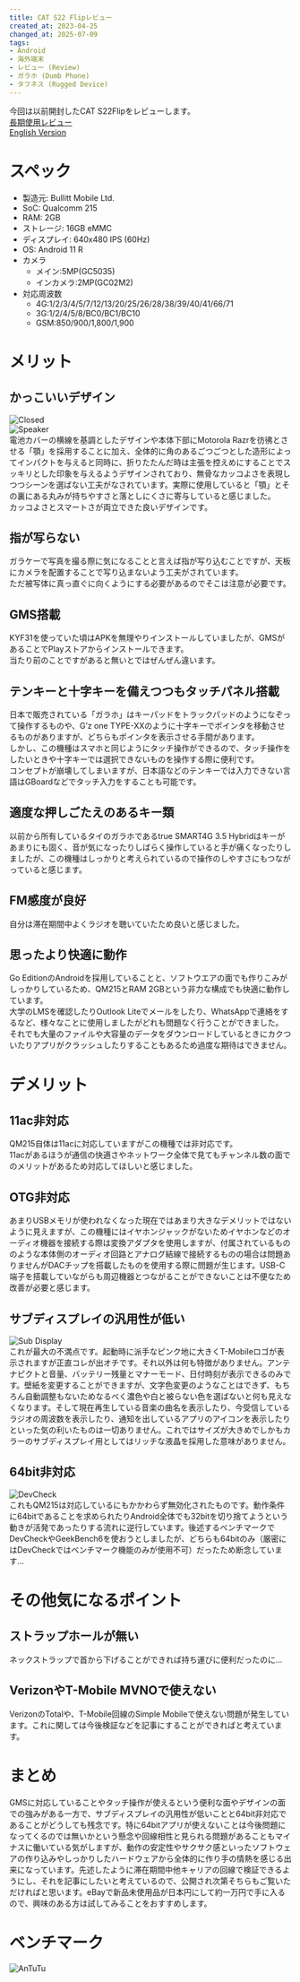 ```yaml
---
title: CAT S22 Flipレビュー
created_at: 2023-04-25
changed_at: 2025-07-09
tags:
- Android
- 海外端末
- レビュー (Review)
- ガラホ (Dumb Phone)
- タフネス (Rugged Device)
---
```


今回は以前開封したCAT S22Flipをレビューします。<br>
[長期使用レビュー](https://hamachi.osaka/posts/s22flip_longterm/)<br>
[English Version](https://hamachi.osaka/posts/s22flip_review_en/)

# スペック
- 製造元: Bullitt Mobile Ltd.
- SoC: Qualcomm 215
- RAM: 2GB
- ストレージ: 16GB eMMC
- ディスプレイ: 640x480 IPS (60Hz)
- OS: Android 11 R
- カメラ
  - メイン:5MP(GC5035)
  - インカメラ:2MP(GC02M2)
- 対応周波数
  - 4G:1/2/3/4/5/7/12/13/20/25/26/28/38/39/40/41/66/71
  - 3G:1/2/4/5/8/BC0/BC1/BC10
  - GSM:850/900/1,800/1,900 <br>

# メリット
## かっこいいデザイン
![Closed](https://imgur.com/enUx99o.jpeg)<br>
![Speaker](https://imgur.com/oxoI0qO.jpeg)<br>
電池カバーの横線を基調としたデザインや本体下部にMotorola Razrを彷彿とさせる「顎」を採用することに加え、全体的に角のあるごつごつとした造形によってインパクトを与えると同時に、折りたたんだ時は主張を控えめにすることでスッキリとした印象を与えるようデザインされており、無骨なカッコよさを表現しつつシーンを選ばない工夫がなされています。実際に使用していると「顎」とその裏にある丸みが持ちやすさと落としにくさに寄与していると感じました。<br>
カッコよさとスマートさが両立できた良いデザインです。
##  指が写らない
[](Camera)
ガラケーで写真を撮る際に気になることと言えば指が写り込むことですが、天板にカメラを配置することで写り込まないよう工夫がされています。<br>
ただ被写体に真っ直ぐに向くようにする必要があるのでそこは注意が必要です。
## GMS搭載
KYF31を使っていた頃はAPKを無理やりインストールしていましたが、GMSがあることでPlayストアからインストールできます。<br>
当たり前のことですがあると無いとではぜんぜん違います。
## テンキーと十字キーを備えつつもタッチパネル搭載
日本で販売されている「ガラホ」はキーパッドをトラックパッドのようになぞって操作するものや、G’z one TYPE-XXのように十字キーでポインタを移動させるものがありますが、どちらもポインタを表示させる手間があります。<br>
しかし、この機種はスマホと同じようにタッチ操作ができるので、タッチ操作をしたいときや十字キーでは選択できないものを操作する際に便利です。<br>
コンセプトが崩壊してしまいますが、日本語などのテンキーでは入力できない言語はGBoardなどでタッチ入力をすることも可能です。
## 適度な押しごたえのあるキー類
以前から所有しているタイのガラホであるtrue SMART4G 3.5 Hybridはキーがあまりにも固く、音が気になったりしばらく操作していると手が痛くなったりしましたが、この機種はしっかりと考えられているので操作のしやすさにもつながっていると感じます。
## FM感度が良好
自分は滞在期間中よくラジオを聴いていたため良いと感じました。
## 思ったより快適に動作
Go EditionのAndroidを採用していることと、ソフトウエアの面でも作りこみがしっかりしているため、QM215とRAM 2GBという非力な構成でも快適に動作しています。<br>大学のLMSを確認したりOutlook Liteでメールをしたり、WhatsAppで連絡をするなど、様々なことに使用しましたがどれも問題なく行うことができました。<br>
それでも大量のファイルや大容量のデータをダウンロードしているときにカクついたりアプリがクラッシュしたりすることもあるため過度な期待はできません。

# デメリット
## 11ac非対応
QM215自体は11acに対応していますがこの機種では非対応です。<br>
11acがあるほうが通信の快適さやネットワーク全体で見てもチャンネル数の面でのメリットがあるため対応してほしいと感じました。
## OTG非対応
あまりUSBメモリが使われなくなった現在ではあまり大きなデメリットではないように見えますが、この機種にはイヤホンジャックがないためイヤホンなどのオーディオ機器を接続する際は変換アダプタを使用しますが、付属されているもののような本体側のオーディオ回路とアナログ結線で接続するものの場合は問題ありませんがDACチップを搭載したものを使用する際に問題が生じます。USB-C端子を搭載していながらも周辺機器とつながることができないことは不便なため改善が必要と感じます。
## サブディスプレイの汎用性が低い
![Sub Display](https://imgur.com/DLKkaWm.jpeg)<br>
これが最大の不満点です。起動時に派手なピンク地に大きくT-Mobileロゴが表示されますが正直コレが出オチです。それ以外は何も特徴がありません。アンテナピクトと音量、バッテリー残量とマナーモード、日付時刻が表示できるのみです。壁紙を変更することができますが、文字色変更のようなことはできず、もちろん自動調整もないためなるべく濃色や白と被らない色を選ばないと何も見えなくなります。そして現在再生している音楽の曲名を表示したり、今受信しているラジオの周波数を表示したり、通知を出しているアプリのアイコンを表示したりといった気の利いたものは一切ありません。これではサイズが大きめでしかもカラーのサブディスプレイ用としてはリッチな液晶を採用した意味がありません。
## 64bit非対応
![DevCheck](https://imgur.com/qtM8ak5.jpeg)<br>
これもQM215は対応しているにもかかわらず無効化されたものです。動作条件に64bitであることを求められたりAndroid全体でも32bitを切り捨てようという動きが活発であったりする流れに逆行しています。後述するベンチマークでDevCheckやGeekBench6を使おうとしましたが、どちらも64bitのみ（厳密にはDevCheckではベンチマーク機能のみが使用不可）だったため断念しています…

# その他気になるポイント
## ストラップホールが無い
ネックストラップで首から下げることができれば持ち運びに便利だったのに…
## VerizonやT-Mobile MVNOで使えない
VerizonのTotalや、T-Mobile回線のSimple Mobileで使えない問題が発生しています。これに関しては今後検証などを記事にすることができればと考えています。
# まとめ
GMSに対応していることやタッチ操作が使えるという便利な面やデザインの面での強みがある一方で、サブディスプレイの汎用性が低いことと64bit非対応であることがどうしても残念です。特に64bitアプリが使えないことは今後問題になってくるのでは無いかという懸念や回線相性と見られる問題があることもマイナスに働いている気がしますが、動作の安定性やサクサク感といったソフトウェアの作り込みやしっかりしたハードウェアから全体的に作り手の情熱を感じる出来になっています。先述したように滞在期間中他キャリアの回線で検証できるようにし、それを記事にしたいと考えているので、公開され次第そちらもご覧いただければと思います。eBayで新品未使用品が日本円にして約一万円で手に入るので、興味のある方は試してみることをおすすめします。

# ベンチマーク
![AnTuTu](https://imgur.com/a3XyyzP.jpeg)